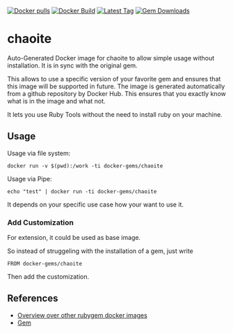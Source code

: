 [![Docker pulls](https://img.shields.io/docker/pulls/rubygem/chaoite.svg)](https://hub.docker.com/r/rubygem/chaoite/)
[![Docker Build](https://img.shields.io/docker/automated/rubygem/chaoite.svg)](https://hub.docker.com/r/rubygem/chaoite/)
[![Latest Tag](https://img.shields.io/github/tag/docker-rubygem/chaoite.svg)](https://hub.docker.com/r/rubygem/chaoite/)
[![Gem Downloads](https://img.shields.io/gem/dt/chaoite.svg)](https://rubygems.org/gems/chaoite/)
# chaoite

Auto-Generated Docker image for chaoite to allow simple usage without installation.
It is in sync with the original gem.

This allows to use a specific version of your favorite gem and ensures that this image will be supported in future.
The image is generated automatically from a github repository by Docker Hub.
This ensures that you exactly know what is in the image and what not.

It lets you use Ruby Tools without the need to install ruby on your machine.

## Usage

Usage via file system:

`docker run -v $(pwd):/work -ti docker-gems/chaoite`

Usage via Pipe:

`echo "test" | docker run -ti docker-gems/chaoite`

It depends on your specific use case how your want to use it.

### Add Customization

For extension, it could be used as base image.

So instead of struggeling with the installation of a gem, just write

`FROM docker-gems/chaoite`

Then add the customization.

## References

 - [Overview over other rubygem docker images](https://github.com/thinkbot/docker-rubygem)
 - [Gem](https://rubygems.org/gems/chaoite/)
